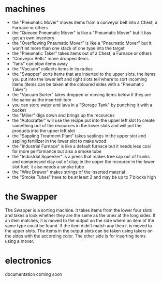 # machines
* the "Pneumatic Mover" moves items from a conveyor belt into a Chest, a Furnace or others
* the "Queued Pneumatic Mover" is like a "Pneumatic Mover" but it has got an own inventory
* the "Overflowing Pneumatic Mover" is like a "Pneumatic Mover" but it won't let more than one stack of one type into the target
* the "Pneumatic Taker" takes items out of a Chest, a Furnace or others
* "Conveyor Belts" move dropped items
* "fans" can blow items away
* the "Vacuum" collects items in its radius
* the "Swapper" sorts items that are inserted to the upper slots, the items you put into the lower left and right slots tell where to sort incoming items (items can be taken at the coloured sides with a "Pneumatic Taker")
* the "Vacuum Sorter" takes dropped or moving items below if they are the same as the inserted item
* you can store water and lava in a "Storage Tank" by punching it with a bucket
* the "Miner" digs down and brings up the recources
* the "Autocrafter" will use the recipe put into the upper left slot to create something out of the recources in the lower slots and will put the products into the upper left slot
* the "Sappling Treatment Plant" takes saplings in the upper slot and sapling fertilizer in the lower slot to make wood
* the "Industrial Furnace" is like a default furnace but it needs less coal for more performance but also a smoke tube
* the "Industrial Squeezer" is a press that makes tree sap out of trunks and compressed clay out of clay; in the upper the recource in the lower slot fuel; it also needs a smoke tube
* the "Wire Drawer" makes strings of the inserted material
* the "Smoke Tubes" have to be at least 2 and may be up to 7 blocks high

# the Swapper
The Swapper is a sorting machine.
It takes items from the lower four slots and takes a look whether they are the same as the ones at the long sides.
If an item matches, it is moved to the output on the side where an item of the same type could be found.
If the item didn't match any then it is moved to the upper slots.
The items in the output slots can be taken using takers on the sides with the according color.
The other side is for inserting items using a mover.

# electronics
documentation coming soon
